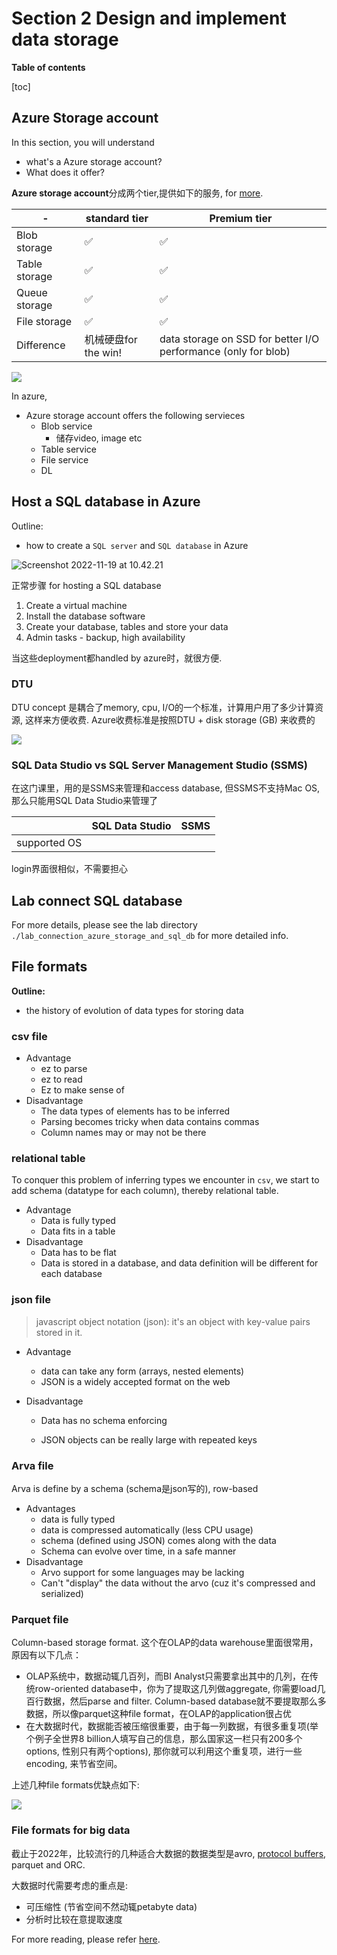 # Section 2 Design and implement data storage



**Table of contents**

[toc]



## Azure Storage account

In this section, you will understand

- what's a Azure storage account?
- What does it offer?



**Azure storage account**分成两个tier,提供如下的服务, for [more](https://www.dremio.com/subsurface/azure-data-lake-services/).

| -             | standard tier        | Premium tier                                                 |
| ------------- | -------------------- | ------------------------------------------------------------ |
| Blob storage  | ✅                    | ✅                                                            |
| Table storage | ✅                    | ✅                                                            |
| Queue storage | ✅                    | ✅                                                            |
| File storage  | ✅                    | ✅                                                            |
| Difference    | 机械硬盘for the win! | data storage on SSD for better I/O performance (only for blob) |



![](https://www.dremio.com/wp-content/uploads/2021/12/adls-chart.png)



In azure, 

- Azure storage account offers the following servieces
  - Blob service
    - 储存video, image etc
  - Table service
  - File service
  - DL



## Host a SQL database in Azure

Outline:

- how to create a `SQL server` and `SQL database` in Azure

![Screenshot 2022-11-19 at 10.42.21](/Users/yixiangzhang/Documents/DP_203/assets/figure-1-sql-server.png)



正常步骤 for hosting a SQL database

1. Create a virtual machine
2. Install the database software
3. Create your database, tables and store your data
4. Admin tasks - backup, high availability

当这些deployment都handled by azure时，就很方便.



### DTU 

DTU concept 是耦合了memory, cpu, I/O的一个标准，计算用户用了多少计算资源, 这样来方便收费. Azure收费标准是按照DTU + disk storage (GB) 来收费的

![](https://www.spotlightcloud.io/hs-fs/hubfs/DTUBlogImage1.png?width=524&name=DTUBlogImage1.png)





### SQL Data Studio vs SQL Server Management Studio (SSMS)

在这门课里，用的是SSMS来管理和access database, 但SSMS不支持Mac OS, 那么只能用SQL Data Studio来管理了

|              | SQL Data Studio | SSMS |
| ------------ | --------------- | ---- |
| supported OS |                 |      |

login界面很相似，不需要担心



## **Lab** connect SQL database

For more details, please see the lab directory `./lab_connection_azure_storage_and_sql_db` for more detailed info.





## File formats

**Outline:**

- the history of evolution of data types for storing data



### csv file

- Advantage
  - ez to parse
  - ez to read
  - Ez to make sense of 
- Disadvantage
  - The data types of elements has to be inferred
  - Parsing becomes tricky when data contains commas
  - Column names may or may not be there



### relational table

To conquer this problem of inferring types we encounter in `csv`, we start to add schema (datatype for each column), thereby relational table.

- Advantage
  - Data is fully typed
  - Data fits in a table
- Disadvantage
  - Data has to be flat
  - Data is stored in a database, and data definition will be different for each database



### json file

> javascript object notation (json): it's an object with key-value pairs stored in it.



- Advantage

  - data can take any form (arrays, nested elements)
  - JSON is a widely accepted format on the web

- Disadvantage

  - Data has no schema enforcing

  - JSON objects can be really large with repeated keys

    

### Arva file

Arva is define by a schema (schema是json写的), row-based

- Advantages
  - data is fully typed
  - data is compressed automatically (less CPU usage)
  - schema (defined using JSON) comes along with the data
  - Schema can evolve over time, in a safe manner
- Disadvantage
  - Arvo support for some languages may be lacking
  - Can't "display" the data without the arvo (cuz it's compressed and serialized)



### Parquet file

Column-based storage format. 这个在OLAP的data warehouse里面很常用，原因有以下几点：

- OLAP系统中，数据动辄几百列，而BI Analyst只需要拿出其中的几列，在传统row-oriented database中，你为了提取这几列做aggregate, 你需要load几百行数据，然后parse and filter. Column-based database就不要提取那么多数据，所以像parquet这种file format，在OLAP的application很占优
- 在大数据时代，数据能否被压缩很重要，由于每一列数据，有很多重复项(举个例子全世界8 billion人填写自己的信息，那么国家这一栏只有200多个options, 性别只有两个options), 那你就可以利用这个重复项，进行一些encoding, 来节省空间。



上述几种file formats优缺点如下:

![](https://qph.cf2.quoracdn.net/main-qimg-e07fb018e63e4e41e06c8c4c4d5f5eb9-pjlq)

### File formats for big data

截止于2022年，比较流行的几种适合大数据的数据类型是avro, [protocol buffers](https://developers.google.com/protocol-buffers/), parquet and ORC. 

大数据时代需要考虑的重点是:

- 可压缩性 (节省空间不然动辄petabyte data)
- 分析时比较在意提取速度



For more reading, please refer [here](https://towardsdatascience.com/big-data-file-formats-explained-dfaabe9e8b33).









